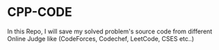 # CPP-CODE

In this Repo, I will save my solved problem's source code from different Online Judge like (CodeForces, Codechef, LeetCode, CSES etc..)
